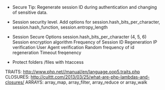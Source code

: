 - Secure Tip: Regenerate session ID during authentication and changing of sensitive data.
- Session security level. Add options for session.hash_bits_per_character, session.hash_function, session.entropy_length

- Session Secure Options
session.hash_bits_per_character (4, 5, 6)
Session encryption algorithm
Frequency of Session ID Regeneration
IP verification
User Agent verification
Random frequency of id regeneration
Timeout freqenency

- Protect folders /files with htaccess

TRAITS: http://www.php.net//manual/en/language.oop5.traits.php
CLOSURES: http://culttt.com/2013/03/25/what-are-php-lambdas-and-closures/
ARRAYS: array_map, array_filter, array_reduce or array_walk